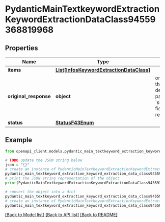 # PydanticMainTextkeywordExtractionKeywordExtractionDataClass94559368819968


## Properties

Name | Type | Description | Notes
------------ | ------------- | ------------- | -------------
**items** | [**List[InfosKeywordExtractionDataClass]**](InfosKeywordExtractionDataClass.md) |  | [optional] 
**original_response** | **object** | original response sent by the provider, hidden by default, show it by passing the &#x60;show_original_response&#x60; field to &#x60;true&#x60; in your request | [optional] 
**status** | [**StatusF43Enum**](StatusF43Enum.md) |  | 

## Example

```python
from openapi_client.models.pydantic_main_textkeyword_extraction_keyword_extraction_data_class94559368819968 import PydanticMainTextkeywordExtractionKeywordExtractionDataClass94559368819968

# TODO update the JSON string below
json = "{}"
# create an instance of PydanticMainTextkeywordExtractionKeywordExtractionDataClass94559368819968 from a JSON string
pydantic_main_textkeyword_extraction_keyword_extraction_data_class94559368819968_instance = PydanticMainTextkeywordExtractionKeywordExtractionDataClass94559368819968.from_json(json)
# print the JSON string representation of the object
print(PydanticMainTextkeywordExtractionKeywordExtractionDataClass94559368819968.to_json())

# convert the object into a dict
pydantic_main_textkeyword_extraction_keyword_extraction_data_class94559368819968_dict = pydantic_main_textkeyword_extraction_keyword_extraction_data_class94559368819968_instance.to_dict()
# create an instance of PydanticMainTextkeywordExtractionKeywordExtractionDataClass94559368819968 from a dict
pydantic_main_textkeyword_extraction_keyword_extraction_data_class94559368819968_form_dict = pydantic_main_textkeyword_extraction_keyword_extraction_data_class94559368819968.from_dict(pydantic_main_textkeyword_extraction_keyword_extraction_data_class94559368819968_dict)
```
[[Back to Model list]](../README.md#documentation-for-models) [[Back to API list]](../README.md#documentation-for-api-endpoints) [[Back to README]](../README.md)


